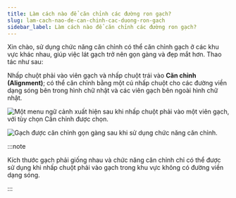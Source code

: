 ```yaml
---
title: Làm cách nào để căn chỉnh các đường ron gạch?
slug: lam-cach-nao-de-can-chinh-cac-duong-ron-gach
sidebar_label: Làm cách nào để căn chỉnh các đường ron gạch?
---
```


Xin chào, sử dụng chức năng căn chỉnh có thể căn chỉnh gạch ở các khu vực khác nhau, giúp việc lát gạch trở nên gọn gàng và đẹp mắt hơn. Thao tác như sau:

Nhấp chuột phải vào viên gạch và nhấp chuột trái vào **Căn chỉnh (Alignment)**; có thể căn chỉnh bằng một cú nhấp chuột cho các đường viền dạng sóng bên trong hình chữ nhật và các viên gạch bên ngoài hình chữ nhật.

![Một menu ngữ cảnh xuất hiện sau khi nhấp chuột phải vào một viên gạch, với tùy chọn Căn chỉnh được chọn.](https://storage.googleapis.com/jegavn_kb/images/bb2fc5cd-e5e5-48fc-97b7-edbb79e36c23.png)

![Gạch được căn chỉnh gọn gàng sau khi sử dụng chức năng căn chỉnh.](https://storage.googleapis.com/jegavn_kb/images/2082a9f1-8fa1-4b2d-8b59-5e0a0c17c089.png)

:::note

Kích thước gạch phải giống nhau và chức năng căn chỉnh chỉ có thể được sử dụng khi nhấp chuột phải vào gạch trong khu vực không có đường viền dạng sóng.

:::